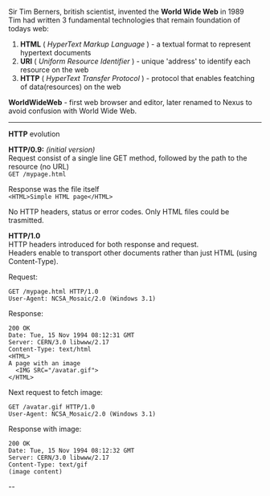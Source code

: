 Sir Tim Berners, british scientist, invented the **World Wide Web** in 1989  
Tim had written 3 fundamental technologies that remain foundation of todays web:  
1) **HTML** ( *HyperText Markup Language* ) - a textual format to represent hypertext documents
2) **URI** ( *Uniform Resource Identifier* ) - unique 'address' to identify each resource on the web
3) **HTTP** ( *HyperText Transfer Protocol* ) - protocol that enables featching of data(resources) on the web

**WorldWideWeb** - first web browser and editor, later renamed to Nexus to avoid confusion with World Wide Web.

---
**HTTP** evolution

**HTTP/0.9:**  *(initial version)*  
Request consist of a single line GET method, followed by the path to the resource (no URL)  
```GET /mypage.html```

Response was the file itself  
```<HTML>Simple HTML page</HTML>``` 

No HTTP headers, status or error codes. Only HTML files could be trasmitted.

**HTTP/1.0**  
HTTP headers introduced for both response and request.  
Headers enable to transport other documents rather than just HTML (using Content-Type).

Request:
```
GET /mypage.html HTTP/1.0  
User-Agent: NCSA_Mosaic/2.0 (Windows 3.1)
```

Response: 
```
200 OK 
Date: Tue, 15 Nov 1994 08:12:31 GMT  
Server: CERN/3.0 libwww/2.17
Content-Type: text/html 
<HTML>
A page with an image
  <IMG SRC="/avatar.gif"> 
</HTML>
```

Next request to fetch image:
```
GET /avatar.gif HTTP/1.0
User-Agent: NCSA_Mosaic/2.0 (Windows 3.1)
```

Response with image:  
```
200 OK
Date: Tue, 15 Nov 1994 08:12:32 GMT
Server: CERN/3.0 libwww/2.17
Content-Type: text/gif
(image content)
```





--


